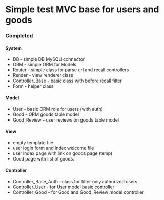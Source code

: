 Simple test MVC base for users and goods
========================================

### Completed

#### System
- DB - simple DB MySQLi connector
- ORM - simple ORM for Models
- Router - simple class for parse url and recall controllers
- Render - view renderer class
- Controller_Base - basic class with before recall filter
- Form - helper class

#### Model
- User - basic ORM role for users (with auth)
- Good - ORM goods table model
- Good_Review - user reviews on goods table model

#### View
- empty template file
- user login form and index welcome file
- user index page with link on goods page (temp)
- Good page with list of goods.

#### Controller
- Controller_Base_Auth - class for filter only authorized users
- Controller_User - for User model basic controller
- Controller_Good - for Good and Good_Review model controller
